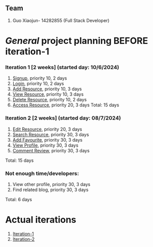 


## Team

1. Guo Xiaojun- 14282855 (Full Stack Developer)

# _General_ project planning BEFORE iteration-1

### Iteration 1 [2 weeks] (started day: 10/6/2024)

1. [Signup](./user_stories/signup.md), priority 10, 2 days
2. [Login](./user_stories/Login.md), priority 10, 2 days
3. [Add Resource](./user_stories/AddResource.md), priority 10, 3 days
4. [View Resource](./user_stories/ViewResource.md), priority 10, 3 days
5. [Delete Resource](./user_stories/DeleteResource.md), priority 10, 2 days
6. [Access Resource](./user_stories/AccessResource.md), priority 20, 3 days
   Total:  15 days

### Iteration 2 [2 weeks] (started day: 08/7/2024)

1. [Edit Resource](./user_stories/EditResource.md), priority 20, 3 days
2. [Search Resource](./user_stories/SearchResource.md), priority 30, 3 days
3. [Add Favourite](./user_stories/AddFavourite.md), priority 30, 3 days
4. [View Profile](./user_stories/ViewProfile.md), priority 30, 3 days
5. [Comment Review](./user_stories/CommentReview.md), priority 30, 3 days

Total: 15 days

### Not enough time/developers:

1. View other profile, priority 30, 3 days
2. Find related blog, priority 30, 3 days

Total: 6 days

# Actual iterations

1. [Iteration-1](./Iteration1.md)
2. [Iteration-2](./Iteration2.md)
